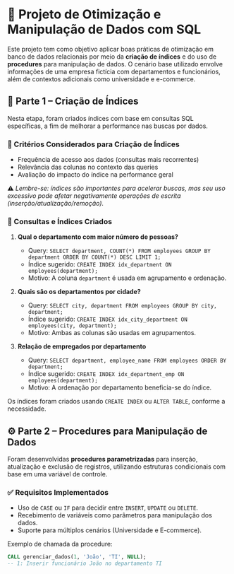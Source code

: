 # 📘 Projeto de Otimização e Manipulação de Dados com SQL

Este projeto tem como objetivo aplicar boas práticas de otimização em banco de dados relacionais por meio da **criação de índices** e do uso de **procedures** para manipulação de dados. O cenário base utilizado envolve informações de uma empresa fictícia com departamentos e funcionários, além de contextos adicionais como universidade e e-commerce.

## 📌 Parte 1 – Criação de Índices

Nesta etapa, foram criados índices com base em consultas SQL específicas, a fim de melhorar a performance nas buscas por dados. 

### 🧠 Critérios Considerados para Criação de Índices

- Frequência de acesso aos dados (consultas mais recorrentes)
- Relevância das colunas no contexto das queries
- Avaliação do impacto do índice na performance geral

⚠️ *Lembre-se: índices são importantes para acelerar buscas, mas seu uso excessivo pode afetar negativamente operações de escrita (inserção/atualização/remoção).*

### 🔎 Consultas e Índices Criados

1. **Qual o departamento com maior número de pessoas?**
   - Query: `SELECT department, COUNT(*) FROM employees GROUP BY department ORDER BY COUNT(*) DESC LIMIT 1;`
   - Índice sugerido: `CREATE INDEX idx_department ON employees(department);`
   - Motivo: A coluna `department` é usada em agrupamento e ordenação.

2. **Quais são os departamentos por cidade?**
   - Query: `SELECT city, department FROM employees GROUP BY city, department;`
   - Índice sugerido: `CREATE INDEX idx_city_department ON employees(city, department);`
   - Motivo: Ambas as colunas são usadas em agrupamentos.

3. **Relação de empregados por departamento**
   - Query: `SELECT department, employee_name FROM employees ORDER BY department;`
   - Índice sugerido: `CREATE INDEX idx_department_emp ON employees(department);`
   - Motivo: A ordenação por departamento beneficia-se do índice.

Os índices foram criados usando `CREATE INDEX` ou `ALTER TABLE`, conforme a necessidade.

## ⚙️ Parte 2 – Procedures para Manipulação de Dados

Foram desenvolvidas **procedures parametrizadas** para inserção, atualização e exclusão de registros, utilizando estruturas condicionais com base em uma variável de controle.

### ✅ Requisitos Implementados

- Uso de `CASE` ou `IF` para decidir entre `INSERT`, `UPDATE` ou `DELETE`.
- Recebimento de variáveis como parâmetros para manipulação dos dados.
- Suporte para múltiplos cenários (Universidade e E-commerce).

Exemplo de chamada da procedure:

```sql
CALL gerenciar_dados(1, 'João', 'TI', NULL);
-- 1: Inserir funcionário João no departamento TI
